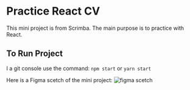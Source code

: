 # Practice React CV

This mini project is from Scrimba. The main purpose is to practice with React.

## To Run Project

I a git console use the command: `npm start` or `yarn start`

Here is a Figma scetch of the mini project:
<img src="#" alt="figma scetch" />

